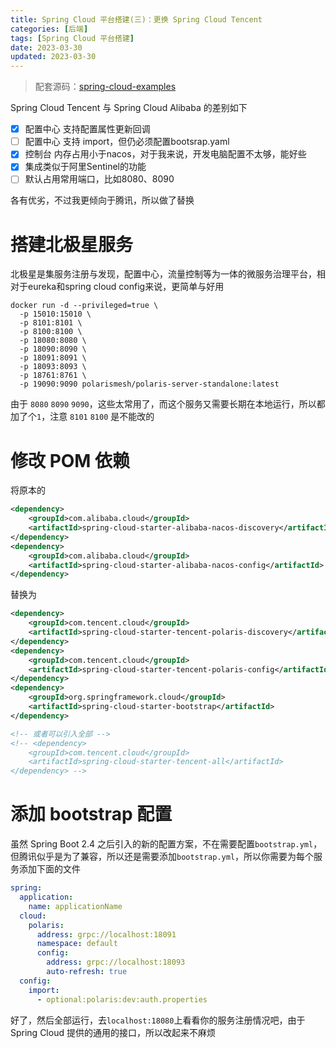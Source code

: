 ```yaml
---
title: Spring Cloud 平台搭建(三)：更换 Spring Cloud Tencent
categories: [后端]
tags: [Spring Cloud 平台搭建]
date: 2023-03-30
updated: 2023-03-30
---
```


> 配套源码：[spring-cloud-examples](https://github.com/jiangtj/spring-cloud-examples)

Spring Cloud Tencent 与 Spring Cloud Alibaba 的差别如下

- [x] 配置中心 支持配置属性更新回调
- [ ] 配置中心 支持 import，但仍必须配置bootsrap.yaml
- [x] 控制台 内存占用小于nacos，对于我来说，开发电脑配置不太够，能好些
- [x] 集成类似于阿里Sentinel的功能
- [ ] 默认占用常用端口，比如8080、8090

各有优劣，不过我更倾向于腾讯，所以做了替换

<!-- more -->

# 搭建北极星服务

北极星是集服务注册与发现，配置中心，流量控制等为一体的微服务治理平台，相对于eureka和spring cloud config来说，更简单与好用

```shell
docker run -d --privileged=true \
  -p 15010:15010 \
  -p 8101:8101 \
  -p 8100:8100 \
  -p 18080:8080 \
  -p 18090:8090 \
  -p 18091:8091 \
  -p 18093:8093 \
  -p 18761:8761 \
  -p 19090:9090 polarismesh/polaris-server-standalone:latest
```

由于 `8080` `8090` `9090`，这些太常用了，而这个服务又需要长期在本地运行，所以都加了个`1`，注意 `8101` `8100` 是不能改的

# 修改 POM 依赖

将原本的

```xml
<dependency>
    <groupId>com.alibaba.cloud</groupId>
    <artifactId>spring-cloud-starter-alibaba-nacos-discovery</artifactId>
</dependency>
<dependency>
    <groupId>com.alibaba.cloud</groupId>
    <artifactId>spring-cloud-starter-alibaba-nacos-config</artifactId>
</dependency>
```

替换为

```xml
<dependency>
    <groupId>com.tencent.cloud</groupId>
    <artifactId>spring-cloud-starter-tencent-polaris-discovery</artifactId>
</dependency>
<dependency>
    <groupId>com.tencent.cloud</groupId>
    <artifactId>spring-cloud-starter-tencent-polaris-config</artifactId>
</dependency>
<dependency>
    <groupId>org.springframework.cloud</groupId>
    <artifactId>spring-cloud-starter-bootstrap</artifactId>
</dependency>

<!-- 或者可以引入全部 -->
<!-- <dependency>
    <groupId>com.tencent.cloud</groupId>
    <artifactId>spring-cloud-starter-tencent-all</artifactId>
</dependency> -->
```

# 添加 bootstrap 配置

虽然 Spring Boot 2.4 之后引入的新的配置方案，不在需要配置`bootstrap.yml`，但腾讯似乎是为了兼容，所以还是需要添加`bootstrap.yml`，所以你需要为每个服务添加下面的文件

```yml
spring:
  application:
    name: applicationName
  cloud:
    polaris:
      address: grpc://localhost:18091
      namespace: default
      config:
        address: grpc://localhost:18093
        auto-refresh: true
  config:
    import:
      - optional:polaris:dev:auth.properties
```

好了，然后全部运行，去`localhost:18080`上看看你的服务注册情况吧，由于 Spring Cloud 提供的通用的接口，所以改起来不麻烦
